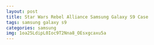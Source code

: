 ```yaml
---
layout: post
title: Star Wars Rebel Alliance Samsung Galaxy S9 Case
tags: samsung galaxy s9
categories: samsung
img: 1oa25LdipL0Ioc9T2Nna8_OEsxgcaxu5a
---
```

